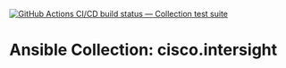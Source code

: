 [![GitHub Actions CI/CD build status — Collection test suite](https://github.com/coll-test/cisco.intersight/workflows/Collection%20test%20suite/badge.svg?branch=master)](https://github.com/coll-test/cisco.intersight/actions?query=workflow%3A%22Collection%20test%20suite%22)

Ansible Collection: cisco.intersight
=================================================